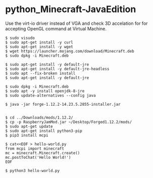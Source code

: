 # python_Minecraft-JavaEdition


Use the virt-io driver instead of VGA and check 3D accelation for for accepting OpenGL command at Virtual Machine.

```
$ sudo visudo
$ sudo apt-get install -y curl
$ sudo apt-get install -y wget
$ wget https://launcher.mojang.com/download/Minecraft.deb
$ sudo dpkg -i Minecraft.deb 

$ sudo apt-get install -y default-jre
$ sudo apt-get install -y default-jre-headless
$ sudo apt --fix-broken install
$ sudo apt-get install -y default-jre

$ sudo dpkg -i Minecraft.deb 
$ sudo apt -y install openjdk-8-jre
$ sudo update-alternatives --config java

$ java -jar forge-1.12.2-14.23.5.2855-installer.jar 


$ cd ../Downloads/mods/1.12.2/
$ cp -p RaspberryJamMod.jar ~/Desktop/Forged1.12.2/mods/
$ sudo apt-get update
$ sudo apt-get install python3-pip
$ pip3 install mcpi
   
$ cat<<EOF > hello-world.py 
from mcpi import minecraft
mc = minecraft.Minecraft.create()
mc.postToChat('Hello World!')
EOF

$ python3 hello-world.py 
```

